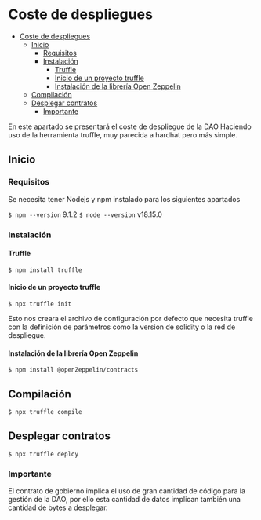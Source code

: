 # Coste de despliegues

- [Coste de despliegues](#coste-de-despliegues)
  - [Inicio](#inicio)
    - [Requisitos](#requisitos)
    - [Instalación](#instalación)
      - [Truffle](#truffle)
      - [Inicio de un proyecto truffle](#inicio-de-un-proyecto-truffle)
      - [Instalación de la librería Open Zeppelin](#instalación-de-la-librería-open-zeppelin)
  - [Compilación](#compilación)
  - [Desplegar contratos](#desplegar-contratos)
    - [Importante](#importante)

En este apartado se presentará el coste de despliegue de la DAO
Haciendo uso de la herramienta truffle, muy parecida a hardhat pero más simple.

## Inicio

### Requisitos

Se necesita tener Nodejs y npm instalado para los siguientes apartados

`$ npm --version`
9.1.2
`$ node --version`
v18.15.0

### Instalación

#### Truffle

`$ npm install truffle`

#### Inicio de un proyecto truffle

`$ npx truffle init`

Esto nos creara el archivo de configuración por defecto que necesita truffle con la definición de parámetros como la version de solidity o la red de despliegue.

#### Instalación de la librería Open Zeppelin

`$ npm install @openZeppelin/contracts`

## Compilación

`$ npx truffle compile`

## Desplegar contratos

`$ npx truffle deploy`

### Importante

El contrato de gobierno implica el uso de gran cantidad de código para la gestión de la DAO, por ello esta cantidad de datos implican también una cantidad de bytes a desplegar.
